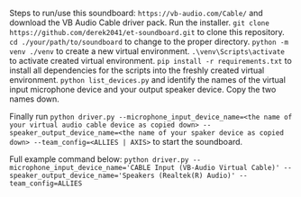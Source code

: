Steps to run/use this soundboard:
`https://vb-audio.com/Cable/` and download the VB Audio Cable driver pack. Run the installer.
`git clone https://github.com/derek2041/et-soundboard.git` to clone this repository.
`cd ./your/path/to/soundboard` to change to the proper directory.
`python -m venv ./venv` to create a new virtual environment.
`.\venv\Scripts\activate` to activate created virtual environment.
`pip install -r requirements.txt` to install all dependencies for the scripts into the freshly created virtual environment.
`python list_devices.py` and identify the names of the virtual input microphone device and your output speaker device. Copy the two names down.

Finally run
`python driver.py --microphone_input_device_name=<the name of your virtual audio cable device as copied down> --speaker_output_device_name=<the name of your spaker device as copied down> --team_config=<ALLIES | AXIS>` to start the soundboard.

Full example command below:
`python driver.py --microphone_input_device_name='CABLE Input (VB-Audio Virtual Cable)' --speaker_output_device_name='Speakers (Realtek(R) Audio)' --team_config=ALLIES`